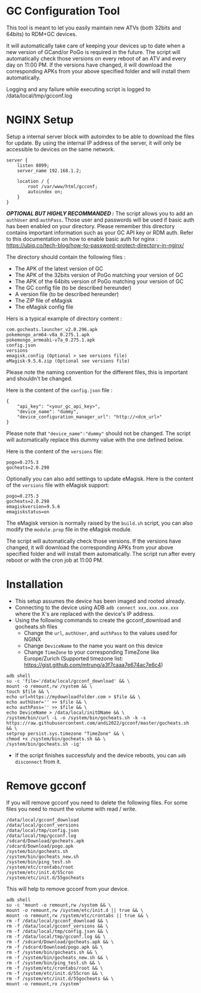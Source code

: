 # GC Configuration Tool

This tool is meant to let you easily maintain new ATVs (both 32bits and 64bits) to RDM+GC devices.

It will automatically take care of keeping your devices up to date when a new version of GCand/or PoGo is required in the future.
The script will automatically check those versions on every reboot of an ATV and every day on 11:00 PM. If the versions have changed, it will download the corresponding APKs from your above specified folder and will install them automatically.

Logging and any failure while executing script is logged to /data/local/tmp/gcconf.log

# NGINX Setup

Setup a internal server block with autoindex to be able to download the files for update. By using the internal IP address of the server, it will only be accessible to devices on the same network.
```
server {
    listen 8099;
    server_name 192.168.1.2;

    location / {
        root /var/www/html/gcconf;
        autoindex on;
    }
}
```
***OPTIONAL BUT HIGHLY RECOMMANDED :***
The script allows you to add an `authUser` and `authPass`. Those user and passwords will be used if basic auth has been enabled on your directory. 
Please remember this directory contains important information such as your GC API key or RDM auth.
Refer to this documentation on how to enable basic auth for nginx : https://ubiq.co/tech-blog/how-to-password-protect-directory-in-nginx/


The directory should contain the following files :

- The APK of the latest version of GC
- The APK of the 32bits version of PoGo matching your version of GC
- The APK of the 64bits version of PoGo matching your version of GC
- The GC config file (to be described hereunder)
- A version file (to be described hereunder)
- The ZIP file of eMagisk
- The eMagisk config file

Hers is a typical example of directory content :

```
com.gocheats.launcher_v2.0.296.apk
pokemongo_arm64-v8a_0.275.1.apk
pokemongo_armeabi-v7a_0.275.1.apk
config.json
versions
emagisk.config (Optional > see versions file)
eMagisk-9.5.6.zip (Optional see versions file)
```
Please note the naming convention for the different files, this is important and shouldn't be changed.

Here is the content of the `config.json` file :

```
{
    "api_key": "<your_gc_api_key>",
    "device_name": "dummy",
    "device_configuration_manager_url": "http://<dcm_url>"
}
```
Please note that `"device_name":"dummy"` should not be changed. The script will automatically replace this dummy value with the one defined below.

Here is the content of the `versions` file:
```
pogo=0.275.3
gocheats=2.0.298
```
Optionally you can also add settings to update eMagisk.
Here is the content of the `versions` file with eMagisk support:
```
pogo=0.275.3
gocheats=2.0.298
emagiskversion=9.5.6
emagiskstatus=on
```
The eMagisk version is normally raised by the `build.sh` script, you can also modify the `module.prop` file in the eMagisk module.

The script will automatically check those versions. If the versions have changed, it will download the corresponding APKs from your above specified folder and will install them automatically.
The script run after every reboot or with the cron job at 11:00 PM.

# Installation
 - This setup assumes the device has been imaged and rooted already.
 - Connecting to the device using ADB `adb connect xxx.xxx.xxx.xxx` where the X's are replaced with the device's IP address.
 - Using the following commands to create the gcconf_download and gocheats.sh files
   - Change the `url`, `authUser`, and `authPass` to the values used for NGINX
   - Change `DeviceName` to the name you want on this device
   - Change `TimeZone` to your corresponding  TimeZone like Europe/Zurich (Supported timezone list: https://gist.github.com/mtrung/a3f7caaa7e674ac7e6c4)
```
adb shell 
su -c 'file='/data/local/gcconf_download' && \
mount -o remount,rw /system && \
touch $file && \
echo url=https://mydownloadfolder.com > $file && \
echo authUser='' >> $file && \
echo authPass='' >> $file && \
echo DeviceName > /data/local/initDName && \
/system/bin/curl -L -o /system/bin/gocheats.sh -k -s https://raw.githubusercontent.com/andi2022/gcconf/master/gocheats.sh && \
setprop persist.sys.timezone "TimeZone" && \
chmod +x /system/bin/gocheats.sh && \
/system/bin/gocheats.sh -ig'
```
 - If the script finishes successfuly and the device reboots, you can `adb disconnect` from it.
# Remove gcconf
If you will remove gcconf you need to delete the following files. For some files you need to mount the volume with read / write.
```
/data/local/gcconf_download
/data/local/gcconf_versions
/data/local/tmp/config.json
/data/local/tmp/gcconf.log
/sdcard/Download/gocheats.apk
/sdcard/Download/pogo.apk
/system/bin/gocheats.sh
/system/bin/gocheats_new.sh
/system/bin/ping_test.sh
/system/etc/crontabs/root
/system/etc/init.d/55cron
/system/etc/init.d/55gocheats
```
This will help to remove gcconf from your device.
```
adb shell
su -c 'mount -o remount,rw /system && \
mount -o remount,rw /system/etc/init.d || true && \
mount -o remount,rw /system/etc/crontabs || true && \
rm -f /data/local/gcconf_download && \
rm -f /data/local/gcconf_versions && \
rm -f /data/local/tmp/config.json && \
rm -f /data/local/tmp/gcconf.log && \
rm -f /sdcard/Download/gocheats.apk && \
rm -f /sdcard/Download/pogo.apk && \
rm -f /system/bin/gocheats.sh && \
rm -f /system/bin/gocheats_new.sh && \
rm -f /system/bin/ping_test.sh && \
rm -f /system/etc/crontabs/root && \
rm -f /system/etc/init.d/55cron && \
rm -f /system/etc/init.d/55gocheats && \
mount -o remount,ro /system'
```